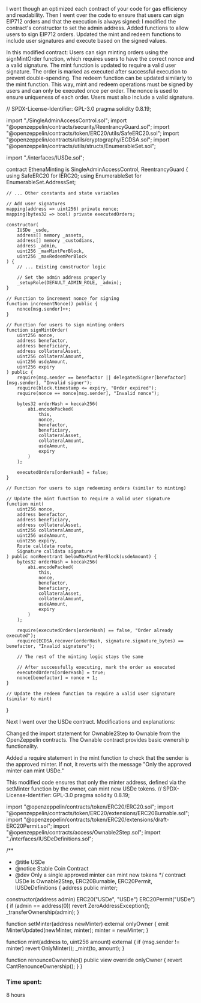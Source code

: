 I went though an optimized each contract of your code for gas efficiency and readability. Then I went over the code to ensure that users can sign EIP712 orders and that the execution is always signed:
I modified the contract's constructor to set the admin address.
Added functions to allow users to sign EIP712 orders.
Updated the mint and redeem functions to include user signatures and execute based on the signed values.

In this modified contract:
Users can sign minting orders using the signMintOrder function, which requires users to have the correct nonce and a valid signature.
The mint function is updated to require a valid user signature. The order is marked as executed after successful execution to prevent double-spending.
The redeem function can be updated similarly to the mint function.
This way, mint and redeem operations must be signed by users and can only be executed once per order. The nonce is used to ensure uniqueness of each order. Users must also include a valid signature.


// SPDX-License-Identifier: GPL-3.0
pragma solidity 0.8.19;

import "./SingleAdminAccessControl.sol";
import "@openzeppelin/contracts/security/ReentrancyGuard.sol";
import "@openzeppelin/contracts/token/ERC20/utils/SafeERC20.sol";
import "@openzeppelin/contracts/utils/cryptography/ECDSA.sol";
import "@openzeppelin/contracts/utils/structs/EnumerableSet.sol";

import "./interfaces/IUSDe.sol";

contract EthenaMinting is SingleAdminAccessControl, ReentrancyGuard {
    using SafeERC20 for IERC20;
    using EnumerableSet for EnumerableSet.AddressSet;

    // ... Other constants and state variables

    // Add user signatures
    mapping(address => uint256) private nonce;
    mapping(bytes32 => bool) private executedOrders;

    constructor(
        IUSDe _usde,
        address[] memory _assets,
        address[] memory _custodians,
        address _admin,
        uint256 _maxMintPerBlock,
        uint256 _maxRedeemPerBlock
    ) {
        // ... Existing constructor logic

        // Set the admin address properly
        _setupRole(DEFAULT_ADMIN_ROLE, _admin);
    }

    // Function to increment nonce for signing
    function incrementNonce() public {
        nonce[msg.sender]++;
    }

    // Function for users to sign minting orders
    function signMintOrder(
        uint256 nonce,
        address benefactor,
        address beneficiary,
        address collateralAsset,
        uint256 collateralAmount,
        uint256 usdeAmount,
        uint256 expiry
    ) public {
        require(msg.sender == benefactor || delegatedSigner[benefactor][msg.sender], "Invalid signer");
        require(block.timestamp <= expiry, "Order expired");
        require(nonce == nonce[msg.sender], "Invalid nonce");

        bytes32 orderHash = keccak256(
            abi.encodePacked(
                this,
                nonce,
                benefactor,
                beneficiary,
                collateralAsset,
                collateralAmount,
                usdeAmount,
                expiry
            )
        );

        executedOrders[orderHash] = false;
    }

    // Function for users to sign redeeming orders (similar to minting)

    // Update the mint function to require a valid user signature
    function mint(
        uint256 nonce,
        address benefactor,
        address beneficiary,
        address collateralAsset,
        uint256 collateralAmount,
        uint256 usdeAmount,
        uint256 expiry,
        Route calldata route,
        Signature calldata signature
    ) public nonReentrant belowMaxMintPerBlock(usdeAmount) {
        bytes32 orderHash = keccak256(
            abi.encodePacked(
                this,
                nonce,
                benefactor,
                beneficiary,
                collateralAsset,
                collateralAmount,
                usdeAmount,
                expiry
            )
        );

        require(executedOrders[orderHash] == false, "Order already executed");
        require(ECDSA.recover(orderHash, signature.signature_bytes) == benefactor, "Invalid signature");

        // The rest of the minting logic stays the same

        // After successfully executing, mark the order as executed
        executedOrders[orderHash] = true;
        nonce[benefactor] = nonce + 1;
    }

    // Update the redeem function to require a valid user signature (similar to mint)
}           


Next I went over the USDe contract.
Modifications and explanations:

Changed the import statement for Ownable2Step to Ownable from the OpenZeppelin contracts. The Ownable contract provides basic ownership functionality.

Added a require statement in the mint function to check that the sender is the approved minter. If not, it reverts with the message "Only the approved minter can mint USDe."

This modified code ensures that only the minter address, defined via the setMinter function by the owner, can mint new USDe tokens. // SPDX-License-Identifier: GPL-3.0
pragma solidity 0.8.19;

import "@openzeppelin/contracts/token/ERC20/ERC20.sol";
import "@openzeppelin/contracts/token/ERC20/extensions/ERC20Burnable.sol";
import "@openzeppelin/contracts/token/ERC20/extensions/draft-ERC20Permit.sol";
import "@openzeppelin/contracts/access/Ownable2Step.sol";
import "./interfaces/IUSDeDefinitions.sol";

/**
 * @title USDe
 * @notice Stable Coin Contract
 * @dev Only a single approved minter can mint new tokens
 */
contract USDe is Ownable2Step, ERC20Burnable, ERC20Permit, IUSDeDefinitions {
  address public minter;

  constructor(address admin) ERC20("USDe", "USDe") ERC20Permit("USDe") {
    if (admin == address(0)) revert ZeroAddressException();
    _transferOwnership(admin);
  }

  function setMinter(address newMinter) external onlyOwner {
    emit MinterUpdated(newMinter, minter);
    minter = newMinter;
  }

  function mint(address to, uint256 amount) external {
    if (msg.sender != minter) revert OnlyMinter();
    _mint(to, amount);
  }

  function renounceOwnership() public view override onlyOwner {
    revert CantRenounceOwnership();
  }
}






      







### Time spent:
8 hours